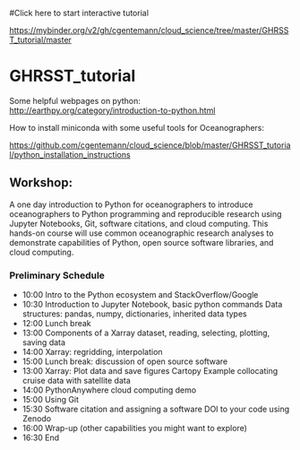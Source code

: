 
#Click here to start interactive tutorial

https://mybinder.org/v2/gh/cgentemann/cloud_science/tree/master/GHRSST_tutorial/master


# GHRSST_tutorial

Some helpful webpages on python:
http://earthpy.org/category/introduction-to-python.html

How to install miniconda with some useful tools for Oceanographers:

https://github.com/cgentemann/cloud_science/blob/master/GHRSST_tutorial/python_installation_instructions

## Workshop:
A one day introduction to Python for oceanographers to introduce oceanographers to Python programming and reproducible research using Jupyter Notebooks, Git, software citations, and cloud computing.  This hands-on course will use common oceanographic research analyses to demonstrate capabilities of Python, open source software libraries, and cloud computing.
 
### Preliminary Schedule
- 10:00    Intro to the Python ecosystem and StackOverflow/Google 
- 10:30    Introduction to Jupyter Notebook, basic python commands
	 Data structures: pandas, numpy, dictionaries, inherited data types
- 12:00  Lunch break
- 13:00  Components of a Xarray dataset, reading, selecting, plotting, saving data 
- 14:00    Xarray:  regridding, interpolation 
- 15:00    Lunch break: discussion of open source software
- 13:00   Xarray: Plot data and save figures
	Cartopy
	Example collocating cruise data with satellite data
- 14:00   PythonAnywhere cloud computing demo
- 15:00    Using Git
- 15:30   Software citation and assigning a software DOI to your code using Zenodo
- 16:00    Wrap-up (other capabilities you might want to explore)
- 16:30    End
